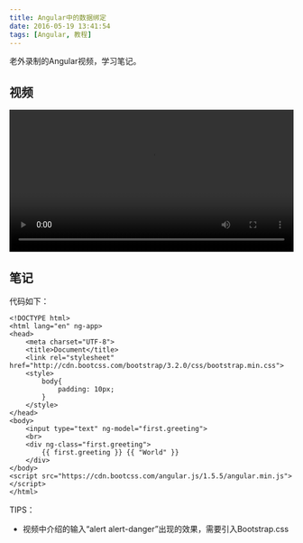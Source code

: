 ```yaml
---
title: Angular中的数据绑定
date: 2016-05-19 13:41:54
tags: [Angular, 教程]
---
```

老外录制的Angular视频，学习笔记。
<!--more-->

## 视频

<video src="http://7xtoaz.com1.z0.glb.clouddn.com/2.Basic%20Binding%20in%20Angular.mp4" controls="true" width="100%"></video>

## 笔记

代码如下：

```
<!DOCTYPE html>
<html lang="en" ng-app>
<head>
	<meta charset="UTF-8">
	<title>Document</title>
	<link rel="stylesheet" href="http://cdn.bootcss.com/bootstrap/3.2.0/css/bootstrap.min.css">
	<style>
		body{
			padding: 10px;
		}
	</style>
</head>
<body>
	<input type="text" ng-model="first.greeting">
	<br>
	<div ng-class="first.greeting">
		{{ first.greeting }} {{ "World" }}
	</div>
</body>
<script src="https://cdn.bootcss.com/angular.js/1.5.5/angular.min.js"></script>
</html>
```

TIPS：
+ 视频中介绍的输入“alert alert-danger”出现的效果，需要引入Bootstrap.css